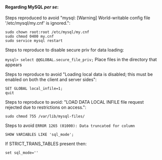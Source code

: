 <h4> Regarding MySQL <i>per se</i>:</h4>

Steps reproduced to avoid "mysql: [Warning] World-writable config file '/etc/mysql/my.cnf' is ignored.":
```
sudo chown root:root /etc/mysql/my.cnf
sudo chmod 0400 my.cnf
sudo service mysql restart
```

Steps to reproduce to disable secure priv for data loading:

```mysql> select @@GLOBAL.secure_file_priv;```
Place files in the directory that appears


Steps to reproduce to avoid "Loading local data is disabled; this must be enabled on both the client and server sides":
```
SET GLOBAL local_infile=1;
quit
```


Steps to reproduce to avoid: "LOAD DATA LOCAL INFILE file request rejected due to restrictions on access.":
```
sudo chmod 755 /var/lib/mysql-files/
```
Steps to avoid ```ERROR 1265 (01000): Data truncated for column```
```
SHOW VARIABLES LIKE 'sql_mode';
```
If STRICT_TRANS_TABLES present then:
```
set sql_mode=''
```
